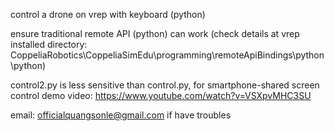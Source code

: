 control a drone on vrep with keyboard (python)

ensure traditional remote API (python) can work (check details at vrep installed directory: CoppeliaRobotics\CoppeliaSimEdu\programming\remoteApiBindings\python\python)

control2.py is less sensitive than control.py, for smartphone-shared screen control
demo video: https://www.youtube.com/watch?v=VSXpvMHC3SU

email: officialquangsonle@gmail.com if have troubles
